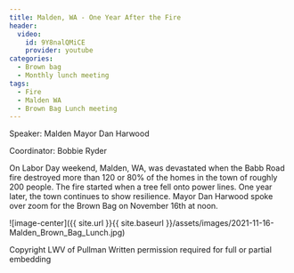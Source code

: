 ```yaml
---
title: Malden, WA - One Year After the Fire
header:
  video:
    id: 9Y8nalQMiCE
    provider: youtube
categories:
  - Brown bag
  - Monthly lunch meeting
tags:
  - Fire
  - Malden WA
  - Brown Bag Lunch meeting
---
```


Speaker:  Malden Mayor Dan Harwood 

Coordinator: Bobbie Ryder

On Labor Day weekend, Malden, WA, was devastated when the Babb Road fire destroyed more than 120 or 80% of the homes in the town of roughly 200 people. The fire started when a tree fell onto power lines.  One year later, the town continues to show resilience.  Mayor Dan Harwood spoke over zoom for the Brown Bag on November 16th at noon.

![image-center]({{ site.url }}{{ site.baseurl }}/assets/images/2021-11-16-Malden_Brown_Bag_Lunch.jpg)

Copyright LWV of Pullman
Written permission required for full or partial embedding

<!---change the title to whatever you want the post to be titled
change the ID out to the end of the youtube link https://youtu.be/r61ARK4Qv9c -->
